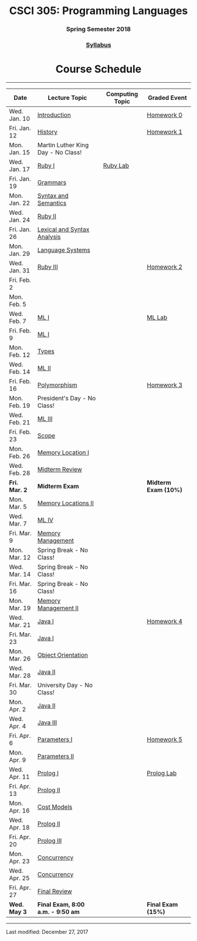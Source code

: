 <div align="center">
<h1>CSCI 305: Programming Languages</h1>
<h3>Spring Semester 2018</h3>

<h3><a href="syllabus.html">Syllabus</a></h3>

<h1>Course Schedule</h1>
</div>

---

Date | Lecture Topic | Computing Topic | Graded Event
---- | ------------- | --------------- | ------------
Wed. Jan. 10 | [Introduction](lectures/intro.html) | &nbsp; | [Homework 0](homeworks/hw0.html)
Fri. Jan. 12 | [History](lectures/history.html) | &nbsp; | [Homework 1](homeworks/hw1.html)
Mon. Jan. 15 | Martin Luther King Day - No Class! | &nbsp; | &nbsp;
Wed. Jan. 17 | [Ruby I](lectures/ruby1.html) | [Ruby Lab](https://github.com/CSCI305/csci305-ruby-lab/) | &nbsp; 
Fri. Jan. 19 | [Grammars](lectures/grammars.html) | &nbsp; | &nbsp;
Mon. Jan. 22 | [Syntax and Semantics](lectures/syntax.html) | &nbsp; | &nbsp;
Wed. Jan. 24 | [Ruby II](lectures/ruby2.html) | &nbsp; | &nbsp;
Fri. Jan. 26 | [Lexical and Syntax Analysis](lectures/lexical.html) | &nbsp; | &nbsp;
Mon. Jan. 29 | [Language Systems](lectures/langsys.html) | &nbsp; | &nbsp;
Wed. Jan. 31 | [Ruby III](lectures/ruby3.html) | &nbsp; | [Homework 2](homeworks/hw2.html)
Fri. Feb. 2 | &nbsp; | &nbsp; | &nbsp;
Mon. Feb. 5 | &nbsp; | &nbsp; | &nbsp;
Wed. Feb. 7 | [ML I](lectures/ml1.html) | &nbsp; | [ML Lab](https://github.com/CSCI305/csci305-ml-lab/)
Fri. Feb. 9 | [ML I](lectures/ml1.html) | &nbsp; | &nbsp;
Mon. Feb. 12 | [Types](lectures/types.html) | &nbsp; | &nbsp; 
Wed. Feb. 14 | [ML II](lectures/ml2.html) | &nbsp; | &nbsp; 
Fri. Feb. 16 | [Polymorphism](lectures/polymorphism.html) | &nbsp; | [Homework 3](homeworks/hw3.html)
Mon. Feb. 19 | President's Day - No Class! | &nbsp; | &nbsp; 
Wed. Feb. 21 | [ML III](lectures/ml3.html) | &nbsp; | &nbsp; 
Fri. Feb. 23 | [Scope](lectures/scope.html) | &nbsp; | &nbsp; 
Mon. Feb. 26 | [Memory Location I](lectures/memoryloc.html) | &nbsp; | &nbsp; 
Wed. Feb. 28 | [Midterm Review](lectures/midtermrev.html) | &nbsp; | &nbsp; 
**Fri. Mar. 2** | **Midterm Exam** | &nbsp; | **Midterm Exam (10%)**
Mon. Mar. 5 | [Memory Locations II](lectures/memoryloc2.html) | &nbsp; | &nbsp; 
Wed. Mar. 7 | [ML IV](lectures/ml4.html) | &nbsp; | &nbsp; 
Fri. Mar. 9 | [Memory Management](lectures/memmgmt.html) | &nbsp; | &nbsp; 
Mon. Mar. 12 | Spring Break - No Class! | &nbsp; | &nbsp; 
Wed. Mar. 14 | Spring Break - No Class! | &nbsp; | &nbsp; 
Fri. Mar. 16 | Spring Break - No Class! | &nbsp; |
Mon. Mar. 19 | [Memory Management II](lectures/memmgmt2.html) | &nbsp; | &nbsp; 
Wed. Mar. 21 | [Java I](lectures/java1.html) | &nbsp; | [Homework 4](homeworks/hw4.html)
Fri. Mar. 23 | [Java I](lectures/java1.html) | &nbsp; | &nbsp; 
Mon. Mar. 26 | [Object Orientation](lectures/object.html) | &nbsp; | &nbsp; 
Wed. Mar. 28 | [Java II](lectures/java2.html) | &nbsp; | &nbsp; 
Fri. Mar. 30 | University Day - No Class! | &nbsp; 
Mon. Apr. 2 | [Java II](lectures/java2.html) | &nbsp; | &nbsp; 
Wed. Apr. 4 | [Java III](lectures/java3.html) | &nbsp; | &nbsp; 
Fri. Apr. 6 | [Parameters I](lectures/params1.html) | &nbsp; | [Homework 5](homeworks/hw5.html)
Mon. Apr. 9 | [Parameters II](lectures/params2.html) | &nbsp; | &nbsp; 
Wed. Apr. 11 | [Prolog I](lectures/prolog1.html) | &nbsp; | [Prolog Lab](https://github.com/CSCI305/csci305-prolog-lab/)
Fri. Apr. 13 | [Prolog II](lectures/prolog2.html) | &nbsp; |
Mon. Apr. 16 | [Cost Models](lectures/cost.html) | &nbsp; | &nbsp; 
Wed. Apr. 18 | [Prolog II](lectures/prolog2.html) | &nbsp; | &nbsp; 
Fri. Apr. 20 | [Prolog III](lectures/prolog3.html) | &nbsp; | &nbsp; 
Mon. Apr. 23 | [Concurrency](lectures/concurrency.html) | &nbsp; | &nbsp; 
Wed. Apr. 25 | [Concurrency](lectures/concurrency.html) | &nbsp; | &nbsp; 
Fri. Apr. 27 | [Final Review](lectures/finalrev.html) | &nbsp; | &nbsp; 
**Wed. May 3** | **Final Exam, 8:00 a.m. - 9:50 am** | &nbsp; | **Final Exam (15%)**

---

Last modified: December 27, 2017
